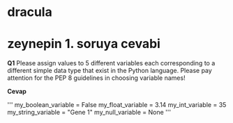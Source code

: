 # dracula
# zeynepin 1. soruya cevabi

**Q1** Please assign values to 5 different variables each corresponding to a different simple
data type that exist in the Python language. Please pay attention for the PEP 8 guidelines in 
choosing variable names!

**Cevap**

'''
my_boolean_variable = False
my_float_variable = 3.14
my_int_variable = 35
my_string_variable = "Gene 1"
my_null_variable = None
'''
